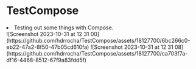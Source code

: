 # TestCompose

<li> Testing out some things with Compose. </li>
![Screenshot 2023-10-31 at 12 31 00](https://github.com/hdrrocha/TestCompose/assets/18127700/6bc266c0-eb22-47a2-8f50-47b05cd610fa)
![Screenshot 2023-10-31 at 12 31 08](https://github.com/hdrrocha/TestCompose/assets/18127700/ca703f7a-df16-4468-8512-67f9a83fdd5f)

